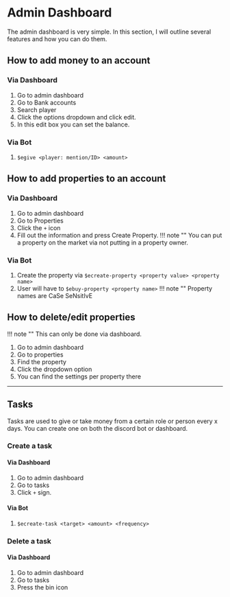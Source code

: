 # Admin Dashboard #
The admin dashboard is very simple. In this section, I will outline several features and how you can do them.

## How to add money to an account ##
### Via Dashboard ###
1. Go to admin dashboard
2. Go to Bank accounts
3. Search player
4. Click the options dropdown and click edit.
5. In this edit box you can set the balance.

### Via Bot ###
1. `$egive <player: mention/ID> <amount>`

## How to add properties to an account ##
### Via Dashboard ###
1. Go to admin dashboard
2. Go to Properties
3. Click the `+` icon
4. Fill out the information and press Create Property.
!!! note ""
You can put a property on the market via not putting in a property owner.

### Via Bot ###
1. Create the property via `$ecreate-property <property value> <property name>`
2. User will have to `$ebuy-property <property name>`
!!! note ""
Property names are CaSe SeNsitIvE

## How to delete/edit properties ##
!!! note ""
This can only be done via dashboard.

1. Go to admin dashboard
2. Go to properties
3. Find the property
4. Click the dropdown option
5. You can find the settings per property there

***

## Tasks ##
Tasks are used to give or take money from a certain role or person every x days. You can create one on both the discord bot or dashboard.

### Create a task ###

#### Via Dashboard ####
1. Go to admin dashboard
2. Go to tasks
3. Click `+` sign.

#### Via Bot ####
1. `$ecreate-task <target> <amount> <frequency>`

### Delete a task ###
#### Via Dashboard ####
1. Go to admin dashboard
2. Go to tasks
3. Press the bin icon
 
